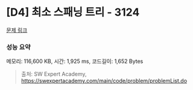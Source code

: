 # [D4] 최소 스패닝 트리 - 3124 

[문제 링크](https://swexpertacademy.com/main/code/problem/problemDetail.do?contestProbId=AV_mSnmKUckDFAWb) 

### 성능 요약

메모리: 116,600 KB, 시간: 1,925 ms, 코드길이: 1,652 Bytes



> 출처: SW Expert Academy, https://swexpertacademy.com/main/code/problem/problemList.do